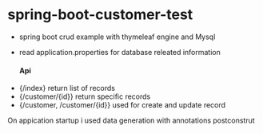 # spring-boot-customer-test
- spring boot crud example with thymeleaf engine and Mysql
- read application.properties for database releated information
 
    ####   Api 
* {/index} return list of records
* {/customer/{id}} return specific records
* {/customer, /customer/{id}} used for create and update record

On appication startup i used data generation with annotations postconstrut 
